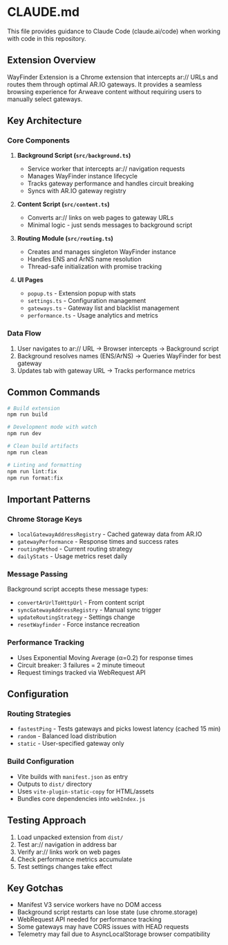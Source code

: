 # CLAUDE.md

This file provides guidance to Claude Code (claude.ai/code) when working with code in this repository.

## Extension Overview

WayFinder Extension is a Chrome extension that intercepts ar:// URLs and routes them through optimal AR.IO gateways. It provides a seamless browsing experience for Arweave content without requiring users to manually select gateways.

## Key Architecture

### Core Components

1. **Background Script (`src/background.ts`)**
   - Service worker that intercepts ar:// navigation requests
   - Manages WayFinder instance lifecycle
   - Tracks gateway performance and handles circuit breaking
   - Syncs with AR.IO gateway registry

2. **Content Script (`src/content.ts`)**
   - Converts ar:// links on web pages to gateway URLs
   - Minimal logic - just sends messages to background script

3. **Routing Module (`src/routing.ts`)**
   - Creates and manages singleton WayFinder instance
   - Handles ENS and ArNS name resolution
   - Thread-safe initialization with promise tracking

4. **UI Pages**
   - `popup.ts` - Extension popup with stats
   - `settings.ts` - Configuration management
   - `gateways.ts` - Gateway list and blacklist management
   - `performance.ts` - Usage analytics and metrics

### Data Flow

1. User navigates to ar:// URL → Browser intercepts → Background script
2. Background resolves names (ENS/ArNS) → Queries WayFinder for best gateway
3. Updates tab with gateway URL → Tracks performance metrics

## Common Commands

```bash
# Build extension
npm run build

# Development mode with watch
npm run dev

# Clean build artifacts
npm run clean

# Linting and formatting
npm run lint:fix
npm run format:fix
```

## Important Patterns

### Chrome Storage Keys
- `localGatewayAddressRegistry` - Cached gateway data from AR.IO
- `gatewayPerformance` - Response times and success rates
- `routingMethod` - Current routing strategy
- `dailyStats` - Usage metrics reset daily

### Message Passing
Background script accepts these message types:
- `convertArUrlToHttpUrl` - From content script
- `syncGatewayAddressRegistry` - Manual sync trigger
- `updateRoutingStrategy` - Settings change
- `resetWayfinder` - Force instance recreation

### Performance Tracking
- Uses Exponential Moving Average (α=0.2) for response times
- Circuit breaker: 3 failures = 2 minute timeout
- Request timings tracked via WebRequest API

## Configuration

### Routing Strategies
- `fastestPing` - Tests gateways and picks lowest latency (cached 15 min)
- `random` - Balanced load distribution
- `static` - User-specified gateway only

### Build Configuration
- Vite builds with `manifest.json` as entry
- Outputs to `dist/` directory
- Uses `vite-plugin-static-copy` for HTML/assets
- Bundles core dependencies into `webIndex.js`

## Testing Approach

1. Load unpacked extension from `dist/`
2. Test ar:// navigation in address bar
3. Verify ar:// links work on web pages
4. Check performance metrics accumulate
5. Test settings changes take effect

## Key Gotchas

- Manifest V3 service workers have no DOM access
- Background script restarts can lose state (use chrome.storage)
- WebRequest API needed for performance tracking
- Some gateways may have CORS issues with HEAD requests
- Telemetry may fail due to AsyncLocalStorage browser compatibility
